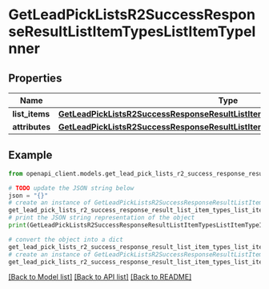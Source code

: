 # GetLeadPickListsR2SuccessResponseResultListItemTypesListItemTypeInner


## Properties

Name | Type | Description | Notes
------------ | ------------- | ------------- | -------------
**list_items** | [**GetLeadPickListsR2SuccessResponseResultListItemTypesListItemTypeInnerListItems**](GetLeadPickListsR2SuccessResponseResultListItemTypesListItemTypeInnerListItems.md) |  | [optional] 
**attributes** | [**GetLeadPickListsR2SuccessResponseResultListItemTypesListItemTypeInnerAttributes**](GetLeadPickListsR2SuccessResponseResultListItemTypesListItemTypeInnerAttributes.md) |  | [optional] 

## Example

```python
from openapi_client.models.get_lead_pick_lists_r2_success_response_result_list_item_types_list_item_type_inner import GetLeadPickListsR2SuccessResponseResultListItemTypesListItemTypeInner

# TODO update the JSON string below
json = "{}"
# create an instance of GetLeadPickListsR2SuccessResponseResultListItemTypesListItemTypeInner from a JSON string
get_lead_pick_lists_r2_success_response_result_list_item_types_list_item_type_inner_instance = GetLeadPickListsR2SuccessResponseResultListItemTypesListItemTypeInner.from_json(json)
# print the JSON string representation of the object
print(GetLeadPickListsR2SuccessResponseResultListItemTypesListItemTypeInner.to_json())

# convert the object into a dict
get_lead_pick_lists_r2_success_response_result_list_item_types_list_item_type_inner_dict = get_lead_pick_lists_r2_success_response_result_list_item_types_list_item_type_inner_instance.to_dict()
# create an instance of GetLeadPickListsR2SuccessResponseResultListItemTypesListItemTypeInner from a dict
get_lead_pick_lists_r2_success_response_result_list_item_types_list_item_type_inner_from_dict = GetLeadPickListsR2SuccessResponseResultListItemTypesListItemTypeInner.from_dict(get_lead_pick_lists_r2_success_response_result_list_item_types_list_item_type_inner_dict)
```
[[Back to Model list]](../README.md#documentation-for-models) [[Back to API list]](../README.md#documentation-for-api-endpoints) [[Back to README]](../README.md)


